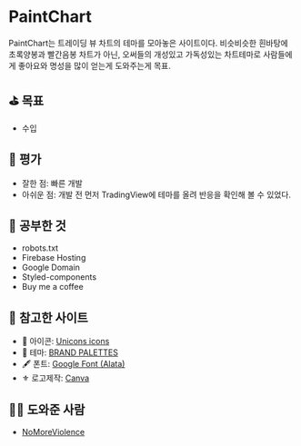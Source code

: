 # PaintChart

PaintChart는 트레이딩 뷰 차트의 테마를 모아놓은 사이트이다.
비슷비슷한 흰바탕에 초록양봉과 빨간음봉 차트가 아닌, 오써들의 개성있고 가독성있는 차트테마로 사람들에게 좋아요와 명성을 많이 얻는게 도와주는게 목표.

## ⛳️ 목표
- 수입

## 💯 평가 
- 잘한 점: 빠른 개발
- 아쉬운 점: 개발 전 먼저 TradingView에 테마를 올려 반응을 확인해 볼 수 있었다.

## 🔬 공부한 것
- robots.txt
- Firebase Hosting
- Google Domain
- Styled-components
- Buy me a coffee

## 🔭 참고한 사이트
- 🚮 아이콘: [Unicons icons](https://iconscout.com/unicons)
- 🎨 테마: [BRAND PALETTES](https://brandpalettes.com/)
- 🖋 폰트: [Google Font (Alata)](https://fonts.google.com/specimen/Alata)
- ⚜️ 로고제작: [Canva](https://www.canva.com/)

## 🧑‍💻 도와준 사람
- [NoMoreViolence](https://github.com/NoMoreViolence)

